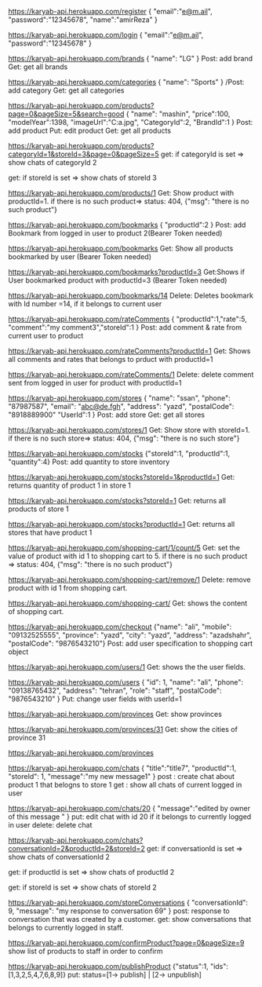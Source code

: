 https://karyab-api.herokuapp.com/register
{
  "email":"e@m.ail",
  "password":"12345678",
	"name":"amirReza"
}

https://karyab-api.herokuapp.com/login
{
  "email":"e@m.ail",
  "password":"12345678"
}

https://karyab-api.herokuapp.com/brands
{
	"name": "LG"
}
Post: add brand
Get: get all brands

 https://karyab-api.herokuapp.com/categories
{
	"name": "Sports"
}
/Post: add category
Get: get all categories

 https://karyab-api.herokuapp.com/products?page=0&pageSize=5&search=good
{
	"name": "mashin",
	"price":100,
	"modelYear":1398,
	"imageUrl":"C:a.jpg",
	"CategoryId":2,
	"BrandId":1
}
Post: add product
Put: edit product
Get: get all products

https://karyab-api.herokuapp.com/products?categoryId=1&storeId=3&page=0&pageSize=5
get: if categoryId is set => show chats of categoryId 2

get: if storeId is set => show chats of storeId 3

https://karyab-api.herokuapp.com/products/1
Get: Show product with productId=1. 
if there is no such product=> status: 404, {"msg": "there is no such product"}

https://karyab-api.herokuapp.com/bookmarks
{
	"productId":2
}
Post: add Bookmark  from logged in user to product 2(Bearer Token needed)

https://karyab-api.herokuapp.com/bookmarks
Get: Show all products bookmarked by user (Bearer Token needed)

https://karyab-api.herokuapp.com/bookmarks?productId=3
Get:Shows if User bookmarked product with productId=3 (Bearer Token needed)

https://karyab-api.herokuapp.com/bookmarks/14
Delete: Deletes bookmark with Id number =14, if it belongs to current user

https://karyab-api.herokuapp.com/rateComments
{ "productId":1,"rate":5, "comment":"my comment3","storeId":1 }
Post: add comment & rate  from current user to product 

https://karyab-api.herokuapp.com/rateComments?productId=1
Get: Shows all comments and rates that belongs to prduct with productId=1

https://karyab-api.herokuapp.com/rateComments/1
Delete: delete comment sent from logged in user for product with productId=1


https://karyab-api.herokuapp.com/stores
{ 
	"name": "ssan",
	"phone": "87987587",
	"email": "abc@de.fgh",
	"address": "yazd",
	"postalCode": "8918889900"
	"UserId":1
}
Post: add store
Get: get all stores

https://karyab-api.herokuapp.com/stores/1
Get: Show store with storeId=1. 
if there is no such store=> status: 404, {"msg": "there is no such store"}

https://karyab-api.herokuapp.com/stocks
{"storeId":1, "productId":1, "quantity":4}
Post: add quantity to store inventory

https://karyab-api.herokuapp.com/stocks?storeId=1&productId=1
Get: returns quantity of product 1 in store 1

https://karyab-api.herokuapp.com/stocks?storeId=1
Get: returns all products of store 1

https://karyab-api.herokuapp.com/stocks?productId=1
Get: returns all stores that have product 1


https://karyab-api.herokuapp.com/shopping-cart/1/count/5
Get: set the value of product with id 1 to shopping cart to 5.
if there is no such product => status: 404, {"msg": "there is no such product"}

https://karyab-api.herokuapp.com/shopping-cart/remove/1
Delete: remove product with id 1 from shopping cart.

https://karyab-api.herokuapp.com/shopping-cart/
Get: shows the content of shopping cart.

https://karyab-api.herokuapp.com/checkout
{"name": "ali", "mobile": "09132525555", "province": "yazd", "city": "yazd", "address": "azadshahr", "postalCode": "9876543210"} 
Post: add user specification to shopping cart object

https://karyab-api.herokuapp.com/users/1
Get: shows the the user fields.

https://karyab-api.herokuapp.com/users
{
    "id": 1,
    "name": "ali",
    "phone": "09138765432",
    "address": "tehran",
		"role": "staff",
    "postalCode": "9876543210"
}
Put: change user fields with userId=1

https://karyab-api.herokuapp.com/provinces
Get: show provinces

https://karyab-api.herokuapp.com/provinces/31
Get: show the cities of province 31

https://karyab-api.herokuapp.com/provinces

https://karyab-api.herokuapp.com/chats
{ 
	"title":"title7",
	"productId":1,
	"storeId": 1,
	"message":"my new message1"
 }
 post : create chat about product 1 that belogns to store 1
 get : show all chats of current logged in user

https://karyab-api.herokuapp.com/chats/20
{ "message":"edited by owner of this message " }
put: edit chat with id 20 if it belongs to currently logged in user
delete: delete chat

https://karyab-api.herokuapp.com/chats?conversationId=2&productId=2&storeId=2
get: if conversationId is set => show chats of conversationId 2

get: if productId is set => show chats of productId 2

get: if storeId is set => show chats of storeId 2

 https://karyab-api.herokuapp.com/storeConversations
 {
	"conversationId": 9,
 	"message": "my response to conversation 69"
 }
 post: response to conversation that was created by a customer. 
 get: show conversations that belongs to currently logged in staff.

https://karyab-api.herokuapp.com/confirmProduct?page=0&pageSize=9
show list of products to staff in order to confirm


https://karyab-api.herokuapp.com/publishProduct
{"status":1, "ids":[1,3,2,5,4,7,6,8,9]}
put: status=[1-> publish] | [2-> unpublish]